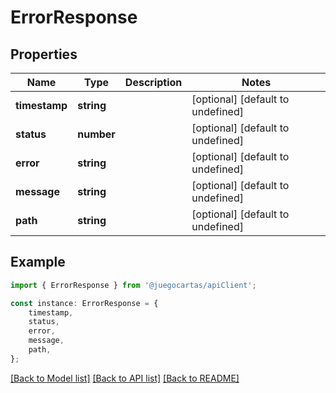 # ErrorResponse


## Properties

Name | Type | Description | Notes
------------ | ------------- | ------------- | -------------
**timestamp** | **string** |  | [optional] [default to undefined]
**status** | **number** |  | [optional] [default to undefined]
**error** | **string** |  | [optional] [default to undefined]
**message** | **string** |  | [optional] [default to undefined]
**path** | **string** |  | [optional] [default to undefined]

## Example

```typescript
import { ErrorResponse } from '@juegocartas/apiClient';

const instance: ErrorResponse = {
    timestamp,
    status,
    error,
    message,
    path,
};
```

[[Back to Model list]](../README.md#documentation-for-models) [[Back to API list]](../README.md#documentation-for-api-endpoints) [[Back to README]](../README.md)
